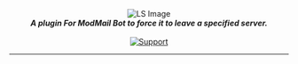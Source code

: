 <div align="center">
    <img src="https://images.ionadev.ml/b/0XgiTdb.png" alt="LS Image" align="center"></img>
    <br>
    <strong><i>A plugin For ModMail Bot to force it to leave a specified server.</i></strong>
   <br>
   <br>

  <a href="https://discord.gg/hzD72GE">
    <img src="https://img.shields.io/discord/543812119397924886.svg?style=for-the-badge&colorB=7289DA" alt="Support">
  </a> 
</div>

---
